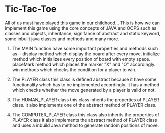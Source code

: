 # Tic-Tac-Toe

All of us must have played this game in our childhood...
This is how we can implement this game using the core concepts of JAVA and OOPS such as classes and objects, inheritance, signifance of abstract and static keyword,
some inbuilt java classes and methods and many more.


1. The MAIN function have some important properties and methods such as--
   display method which display the board after every move.
   initialize method which initializes every position of board with empty space.
   placeMark method which places the marker "X" and "O" accordingly.
   win methods which checks the condition for a player to win.

2. The PLAYER class 
   this class is defined abstract because it have some functionality which has to be implemented accordingly.
   it has a method which checks whether the move generated by a player is valid or not.
   
3. The HUMAN_PLAYER class
   this class inherits the properties of PLAYER class.
   it also implements one of the abstract method of PLAYER class.
   
4. The COMPUTER_PLAYER class
   this class also inherits the properties of PLAYER class
   it also implements the abstract method of PLAYER class and uses a inbuild Java method to generate random positions of move.
